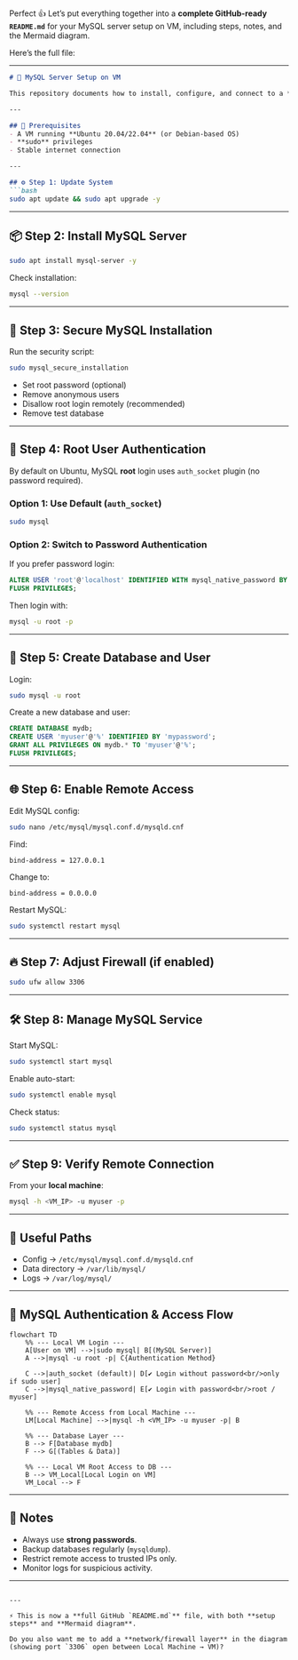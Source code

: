 Perfect 👍 Let’s put everything together into a **complete GitHub-ready `README.md`** for your MySQL server setup on VM, including steps, notes, and the Mermaid diagram.

Here’s the full file:

---

````markdown
# 🚀 MySQL Server Setup on VM

This repository documents how to install, configure, and connect to a **MySQL Server** running on a Virtual Machine (VM).  

---

## 📌 Prerequisites
- A VM running **Ubuntu 20.04/22.04** (or Debian-based OS)  
- **sudo** privileges  
- Stable internet connection  

---

## ⚙️ Step 1: Update System
```bash
sudo apt update && sudo apt upgrade -y
````

---

## 📦 Step 2: Install MySQL Server

```bash
sudo apt install mysql-server -y
```

Check installation:

```bash
mysql --version
```

---

## 🔐 Step 3: Secure MySQL Installation

Run the security script:

```bash
sudo mysql_secure_installation
```

* Set root password (optional)
* Remove anonymous users
* Disallow root login remotely (recommended)
* Remove test database

---

## 👤 Step 4: Root User Authentication

By default on Ubuntu, MySQL **root** login uses `auth_socket` plugin (no password required).

### Option 1: Use Default (`auth_socket`)

```bash
sudo mysql
```

### Option 2: Switch to Password Authentication

If you prefer password login:

```sql
ALTER USER 'root'@'localhost' IDENTIFIED WITH mysql_native_password BY 'your_strong_password';
FLUSH PRIVILEGES;
```

Then login with:

```bash
mysql -u root -p
```

---

## 📂 Step 5: Create Database and User

Login:

```bash
sudo mysql -u root
```

Create a new database and user:

```sql
CREATE DATABASE mydb;
CREATE USER 'myuser'@'%' IDENTIFIED BY 'mypassword';
GRANT ALL PRIVILEGES ON mydb.* TO 'myuser'@'%';
FLUSH PRIVILEGES;
```

---

## 🌐 Step 6: Enable Remote Access

Edit MySQL config:

```bash
sudo nano /etc/mysql/mysql.conf.d/mysqld.cnf
```

Find:

```
bind-address = 127.0.0.1
```

Change to:

```
bind-address = 0.0.0.0
```

Restart MySQL:

```bash
sudo systemctl restart mysql
```

---

## 🔥 Step 7: Adjust Firewall (if enabled)

```bash
sudo ufw allow 3306
```

---

## 🛠️ Step 8: Manage MySQL Service

Start MySQL:

```bash
sudo systemctl start mysql
```

Enable auto-start:

```bash
sudo systemctl enable mysql
```

Check status:

```bash
sudo systemctl status mysql
```

---

## ✅ Step 9: Verify Remote Connection

From your **local machine**:

```bash
mysql -h <VM_IP> -u myuser -p
```

---

## 📂 Useful Paths

* Config → `/etc/mysql/mysql.conf.d/mysqld.cnf`
* Data directory → `/var/lib/mysql/`
* Logs → `/var/log/mysql/`

---

## 🔎 MySQL Authentication & Access Flow

```mermaid
flowchart TD
    %% --- Local VM Login ---
    A[User on VM] -->|sudo mysql| B[(MySQL Server)]
    A -->|mysql -u root -p| C{Authentication Method}

    C -->|auth_socket (default)| D[✔ Login without password<br/>only if sudo user]
    C -->|mysql_native_password| E[✔ Login with password<br/>root / myuser]

    %% --- Remote Access from Local Machine ---
    LM[Local Machine] -->|mysql -h <VM_IP> -u myuser -p| B

    %% --- Database Layer ---
    B --> F[Database mydb]
    F --> G[(Tables & Data)]

    %% --- Local VM Root Access to DB ---
    B --> VM_Local[Local Login on VM]
    VM_Local --> F
```

---

## 📝 Notes

* Always use **strong passwords**.
* Backup databases regularly (`mysqldump`).
* Restrict remote access to trusted IPs only.
* Monitor logs for suspicious activity.

---

```

---

⚡ This is now a **full GitHub `README.md`** file, with both **setup steps** and **Mermaid diagram**.  

Do you also want me to add a **network/firewall layer** in the diagram (showing port `3306` open between Local Machine → VM)?
```
